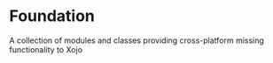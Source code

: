 # Foundation
A collection of modules and classes providing cross-platform missing functionality to Xojo
